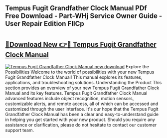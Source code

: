 ## Tempus Fugit Grandfather Clock Manual PDf Free Download - Part-WHj Service Owner Guide - User Repair Edition FIICp

# <h2><a href="http://cf28134.oget.top/?id=Tempus+Fugit+Grandfather+Clock+Manual">🔗Download New 👉🔴 Tempus Fugit Grandfather Clock Manual</a></h2>

[![Tempus Fugit Grandfather Clock Manual new download](https://i.imgur.com/5g1atiW.png)](http://cf28134.oget.top/?id=Tempus+Fugit+Grandfather+Clock+Manual)
Explore the Possibilities Welcome to the world of possibilities with your new Tempus Fugit Grandfather Clock Manual! This manual explores its features, applications, and troubleshooting solutions. Understanding the Product This section provides an overview of your new Tempus Fugit Grandfather Clock Manual and its key features. Tempus Fugit Grandfather Clock Manual advanced features include object recognition, motion sensors, customizable alerts, and remote access, all of which can be accessed and customized through the user interface. It's our hope that the Tempus Fugit Grandfather Clock Manual has been a clear and easy-to-understand guide in helping you get started with your new product. Should you require any assistance or clarification, please do not hesitate to contact our customer support team.
